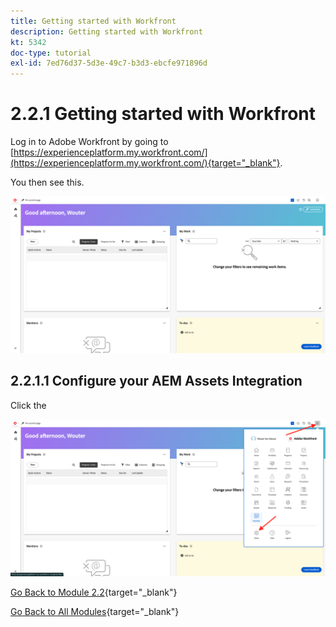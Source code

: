 ```yaml
---
title: Getting started with Workfront
description: Getting started with Workfront
kt: 5342
doc-type: tutorial
exl-id: 7ed76d37-5d3e-49c7-b3d3-ebcfe971896d
---
```

# 2.2.1 Getting started with Workfront

Log in to Adobe Workfront by going to [https://experienceplatform.my.workfront.com/](https://experienceplatform.my.workfront.com/){target="_blank"}.

You then see this.

![WF](./images/wfb1.png)

## 2.2.1.1 Configure your AEM Assets Integration

Click the 


![WF](./images/wfb2.png)

[Go Back to Module 2.2](./workfront.md){target="_blank"}

[Go Back to All Modules](./../../../overview.md){target="_blank"}
